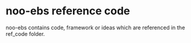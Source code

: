 noo-ebs reference code
======================

noo-ebs contains code, framework or ideas which are referenced in the ref_code folder.
